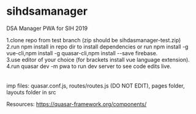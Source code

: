 # sihdsamanager
DSA Manager PWA for SIH 2019

1.clone repo from test branch (zip should be sihdasmanager-test.zip) <br>
2.run npm install in repo dir to install dependencies or run npm install -g vue-cli,npm install -g quasar-cli,npm install --save firebase.<br>
3.use editor of your choice (for brackets install vue language extension).<br>
4.run quasar dev -m pwa to run dev server to see code edits live.<br>
<br><br>
imp files: quasar.conf.js, routes/routes.js (DO NOT EDIT), pages folder, layouts folder in src

Resources: https://quasar-framework.org/components/
